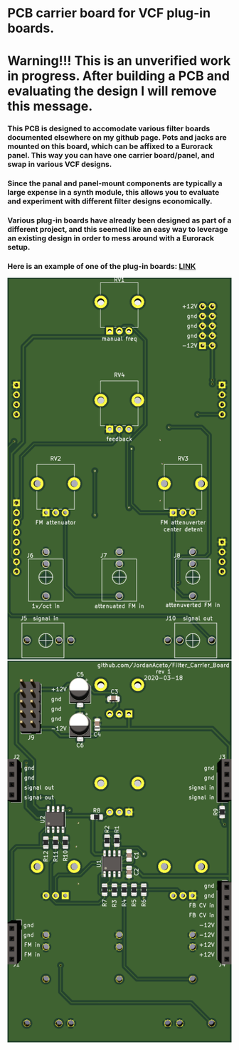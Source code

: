 # PCB carrier board for VCF plug-in boards.

# Warning!!! This is an unverified work in progress. After building a PCB and evaluating the design I will remove this message.

### This PCB is designed to accomodate various filter boards documented elsewhere on my github page. Pots and jacks are mounted on this board, which can be affixed to a Eurorack panel. This way you can have one carrier board/panel, and swap in various VCF designs. 
### Since the panal and panel-mount components are typically a large expense in a synth module, this allows you to evaluate and experiment with different filter designs economically.
### Various plug-in boards have already been designed as part of a different project, and this seemed like an easy way to leverage an existing design in order to mess around with a Eurorack setup.

### Here is an example of one of the plug-in boards: [LINK](https://github.com/JordanAceto/optical_phasor_plug_in_board "optical phasor plug-in board")

![PCB Front](./pics/pcb_front.png) ![PCB Rear](./pics/pcb_rear.png)
